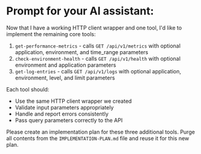 # Prompt for your AI assistant:

Now that I have a working HTTP client wrapper and one tool, I'd like to implement the remaining core tools:

1. `get-performance-metrics` - calls `GET /api/v1/metrics` with optional application, environment, and time_range parameters
2. `check-environment-health` - calls `GET /api/v1/health` with optional environment and application parameters
3. `get-log-entries` - calls `GET /api/v1/logs` with optional application, environment, level, and limit parameters

Each tool should:

- Use the same HTTP client wrapper we created
- Validate input parameters appropriately
- Handle and report errors consistently
- Pass query parameters correctly to the API

Please create an implementation plan for these three additional tools. Purge all contents from the `IMPLEMENTATION-PLAN.md` file and reuse it for this new plan.

